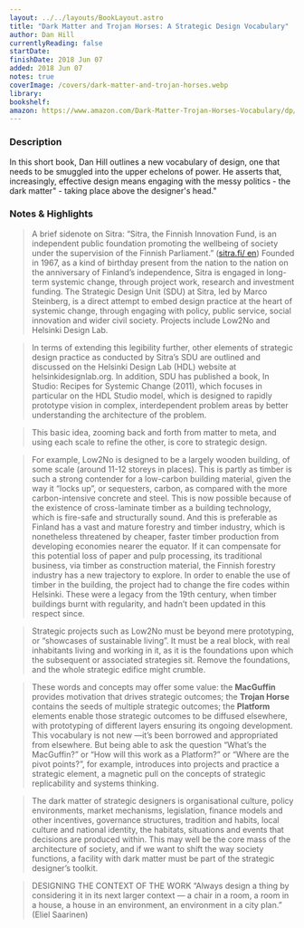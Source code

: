 ```yaml
---
layout: ../../layouts/BookLayout.astro
title: "Dark Matter and Trojan Horses: A Strategic Design Vocabulary"
author: Dan Hill
currentlyReading: false
startDate:
finishDate: 2018 Jun 07
added: 2018 Jun 07
notes: true
coverImage: /covers/dark-matter-and-trojan-horses.webp
library:
bookshelf:
amazon: https://www.amazon.com/Dark-Matter-Trojan-Horses-Vocabulary/dp/0992914639
---
```


### Description
In this short book, Dan Hill outlines a new vocabulary of design, one that needs to be smuggled into the upper echelons of power. He asserts that, increasingly, effective design means engaging with the messy politics - the dark matter" - taking place above the designer's head."

### Notes & Highlights
> A brief sidenote on Sitra: “Sitra, the Finnish Innovation Fund, is an independent public foundation promoting the wellbeing of society under the supervision of the Finnish Parliament.” ([sitra.fi/ en](http://www.sitra.fi/en)) Founded in 1967, as a kind of birthday present from the nation to the nation on the anniversary of Finland’s independence, Sitra is engaged in long-term systemic change, through project work, research and investment funding. The Strategic Design Unit (SDU) at Sitra, led by Marco Steinberg, is a direct attempt to embed design practice at the heart of systemic change, through engaging with policy, public service, social innovation and wider civil society. Projects include Low2No and Helsinki Design Lab.

> In terms of extending this legibility further, other elements of strategic design practice as conducted by Sitra’s SDU are outlined and discussed on the Helsinki Design Lab (HDL) website at helsinkidesignlab.org. In addition, SDU has published a book, In Studio: Recipes for Systemic Change (2011), which focuses in particular on the HDL Studio model, which is designed to rapidly prototype vision in complex, interdependent problem areas by better understanding the architecture of the problem.

> This basic idea, zooming back and forth from matter to meta, and using each scale to refine the other, is core to strategic design.

> For example, Low2No is designed to be a largely wooden building, of some scale (around 11-12 storeys in places). This is partly as timber is such a strong contender for a low-carbon building material, given the way it “locks up”, or sequesters, carbon, as compared with the more carbon-intensive concrete and steel. This is now possible because of the existence of cross-laminate timber as a building technology, which is fire-safe and structurally sound. And this is preferable as Finland has a vast and mature forestry and timber industry, which is nonetheless threatened by cheaper, faster timber production from developing economies nearer the equator. If it can compensate for this potential loss of paper and pulp processing, its traditional business, via timber as construction material, the Finnish forestry industry has a new trajectory to explore. In order to enable the use of timber in the building, the project had to change the fire codes within Helsinki. These were a legacy from the 19th century, when timber buildings burnt with regularity, and hadn’t been updated in this respect since.

> Strategic projects such as Low2No must be beyond mere prototyping, or “showcases of sustainable living”. It must be a real block, with real inhabitants living and working in it, as it is the foundations upon which the subsequent or associated strategies sit. Remove the foundations, and the whole strategic edifice might crumble.

> These words and concepts may offer some value: the **MacGuffin** provides motivation that drives strategic outcomes; the **Trojan Horse** contains the seeds of multiple strategic outcomes; the **Platform** elements enable those strategic outcomes to be diffused elsewhere, with prototyping of different layers ensuring its ongoing development. This vocabulary is not new —it’s been borrowed and appropriated from elsewhere. But being able to ask the question “What’s the MacGuffin?” or “How will this work as a Platform?” or “Where are the pivot points?”, for example, introduces into projects and practice a strategic element, a magnetic pull on the concepts of strategic replicability and systems thinking.

> The dark matter of strategic designers is organisational culture, policy environments, market mechanisms, legislation, finance models and other incentives, governance structures, tradition and habits, local culture and national identity, the habitats, situations and events that decisions are produced within. This may well be the core mass of the architecture of society, and if we want to shift the way society functions, a facility with dark matter must be part of the strategic designer’s toolkit.

> DESIGNING THE CONTEXT OF THE WORK “Always design a thing by considering it in its next larger context — a chair in a room, a room in a house, a house in an environment, an environment in a city plan.” (Eliel Saarinen)
